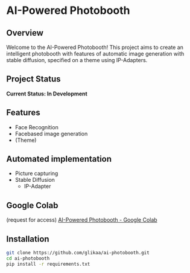 # AI-Powered Photobooth

## Overview
Welcome to the AI-Powered Photobooth! This project aims to create an intelligent photobooth with features of automatic image generation with stable diffusion, specified on a theme using IP-Adapters.

## Project Status
**Current Status: In Development**

## Features
- Face Recognition
- Facebased image generation 
- (Theme)

## Automated implementation
- Picture capturing
- Stable Diffusion 
    - IP-Adapter  

## Google Colab 
(request for access)
[AI-Powered Photobooth - Google Colab](https://colab.research.google.com/drive/1ycgklBBO_H3vBkQTus8rimRZbnhGoU-B?usp=sharing)


## Installation
```bash
git clone https://github.com/glikaa/ai-photobooth.git
cd ai-photobooth
pip install -r requirements.txt
